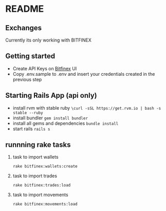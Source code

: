 # README

## Exchanges

Currently its only working with BITFINEX

## Getting started

- Create API Keys on [Bitfinex](https://www.bitfinex.com/api) UI
- Copy .env.sample to .env and insert your credentials created in the previous step

## Starting Rails App (api only) 
- install rvm with stable ruby `\curl -sSL https://get.rvm.io | bash -s stable --ruby`
- install bundler `gem install bundler`
- install all gems and dependencies `bundle install`
- start rails `rails s`

## runnning rake tasks

1. task to import wallets 

    `rake bitfinex:wallets:create`

2. task to import trades 

    `rake bitfinex:trades:load`

3. task to import movements 

    `rake bitfinex:movements:load`
